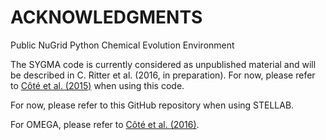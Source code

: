 ACKNOWLEDGMENTS
===============

Public NuGrid Python Chemical Evolution Environment

The SYGMA code is currently considered as unpublished material and will be described in C. Ritter et al. (2016, in preparation). For now, please refer to <a href="http://adsabs.harvard.edu/abs/2015arXiv150906270C">Côté et al. (2015)</a> when using this code.  

For now, please refer to this GitHub repository when using STELLAB.

For OMEGA, please refer to <a href="http://adsabs.harvard.edu/abs/2016arXiv160407824C">Côté et al. (2016)</a>.



